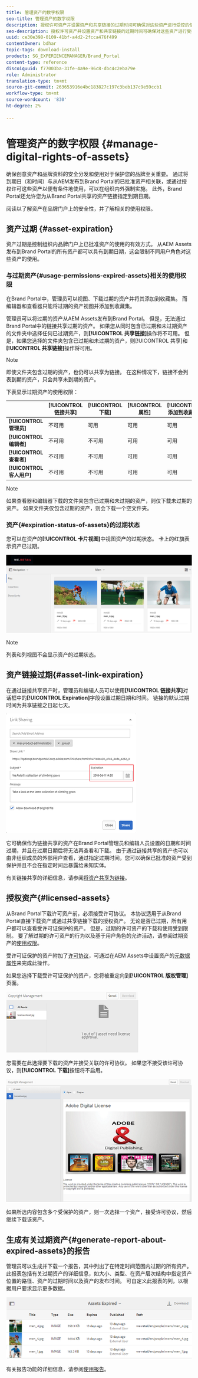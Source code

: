 ```yaml
---
title: 管理资产的数字权限
seo-title: 管理资产的数字权限
description: 授权许可资产并设置资产和共享链接的过期时间可确保对这些资产进行受控的使用并保护它们。
seo-description: 授权许可资产并设置资产和共享链接的过期时间可确保对这些资产进行受控的使用并保护它们。
uuid: ce30e398-0109-41bf-a4d2-2fcca476f499
contentOwner: bdhar
topic-tags: download-install
products: SG_EXPERIENCEMANAGER/Brand_Portal
content-type: reference
discoiquuid: f77003ba-31fe-4a9e-96c8-dbc4c2eba79e
role: Administrator
translation-type: tm+mt
source-git-commit: 263653916e4bc183827c197c3beb137c9e59ccb1
workflow-type: tm+mt
source-wordcount: '830'
ht-degree: 2%

---
```



# 管理资产的数字权限 {#manage-digital-rights-of-assets}

确保创意资产和品牌资料的安全分发和使用对于保护您的品牌至关重要。 通过将到期日（和时间）与从AEM发布到Brand Portal的已批准资产相关联，或通过授权许可这些资产以便有条件地使用，可以在组织内外强制实施。 此外，Brand Portal还允许您为从Brand Portal共享的资产链接指定到期日期。

阅读以了解资产在品牌门户上的安全性，并了解相关的使用权限。

## 资产过期 {#asset-expiration}

资产过期是控制组织内品牌门户上已批准资产的使用的有效方式。 从AEM Assets发布到Brand Portal的所有资产都可以具有到期日期，这会限制不同用户角色对这些资产的使用。

### 与过期资产{#usage-permissions-expired-assets}相关的使用权限

在Brand Portal中，管理员可以视图、下载过期的资产并将其添加到收藏集。 而编辑器和查看器只能将过期的资产视图并添加到收藏集。

管理员可以将过期的资产从AEM Assets发布到Brand Portal。 但是，无法通过Brand Portal中的链接共享过期的资产。 如果您从同时包含已过期和未过期资产的文件夹中选择任何已过期资产，则&#x200B;**[!UICONTROL 共享链接]**&#x200B;操作将不可用。 但是，如果您选择的文件夹包含已过期和未过期的资产，则[!UICONTROL 共享]和&#x200B;**[!UICONTROL 共享链接]**&#x200B;操作将可用。

>[!NOTE]
>
>即使文件夹包含过期的资产，也仍可以共享为链接。 在这种情况下，链接不会列表到期的资产，只会共享未到期的资产。

下表显示过期资产的使用权限：

|  | **[!UICONTROL 链接共享]** | **[!UICONTROL 下载]** | **[!UICONTROL 属性]** | **[!UICONTROL 添加到收藏集]** | **[!UICONTROL 删除]** |
|---|---|---|---|---|---|
| **[!UICONTROL 管理员]** | 不可用 | 可用 | 可用 | 可用 | 可用 |
| **[!UICONTROL 编辑者]** | 不可用 | 不可用 | 可用 | 可用 | 不可用 |
| **[!UICONTROL 查看者]** | 不可用 | 不可用 | 可用 | 可用 | 不可用 |
| **[!UICONTROL 客人用户]** | 不可用 | 不可用 | 可用 | 可用 | 不可用 |

>[!NOTE]
>
>如果查看器和编辑器下载的文件夹包含已过期和未过期的资产，则仅下载未过期的资产。 如果文件夹仅包含过期的资产，则会下载一个空文件夹。

### 资产{#expiration-status-of-assets}的过期状态

您可以在资产的&#x200B;**[!UICONTROL 卡片视图]**&#x200B;中视图资产的过期状态。 卡上的红旗表示资产已过期。

![](assets/expired_assets_cardview.png)

>[!NOTE]
>
>列表和列视图不会显示资产的过期状态。

## 资产链接过期{#asset-link-expiration}

在通过链接共享资产时，管理员和编辑人员可以使用&#x200B;**[!UICONTROL 链接共享]**&#x200B;对话框中的&#x200B;**[!UICONTROL Expiration]**&#x200B;字段设置过期日期和时间。 链接的默认过期时间为共享链接之日起七天。

![](assets/asset-link-sharing.png)

它可确保作为链接共享的资产在Brand Portal管理员和编辑人员设置的日期和时间过期，并且在过期日期后将无法再查看和下载。 由于通过链接共享的资产也可以由非组织成员的外部用户查看，通过指定过期时间，您可以确保已批准的资产受到保护并且不会在指定时间后暴露给未知实体。

有关链接共享的详细信息，请参阅[将资产共享为链接](../using/brand-portal-link-share.md)。

## 授权资产{#licensed-assets}

从Brand Portal下载许可资产前，必须接受许可协议。 本协议适用于从Brand Portal直接下载资产或通过共享链接下载的授权资产。 无论是否已过期，所有用户都可以查看受许可证保护的资产。 但是，过期的许可资产的下载和使用受到限制。 要了解过期的许可资产的行为以及基于用户角色的允许活动，请参阅过期资产的[使用权限](../using/manage-digital-rights-of-assets.md#usage-permissions-expired-assets)。

受许可证保护的资产附加了[许可协议](https://helpx.adobe.com/experience-manager/6-5/assets/using/drm.html#DigitalRightsManagementinAssets)，可通过在AEM Assets中设置资产的[元数据属性](https://helpx.adobe.com/experience-manager/6-5/assets/using/drm.html#DigitalRightsManagementinAssets)来完成此操作。

如果您选择下载受许可证保护的资产，您将被重定向到&#x200B;**[!UICONTROL 版权管理]**&#x200B;页面。

![](assets/asset-copyright-mgmt.png)

您需要在此选择要下载的资产并接受关联的许可协议。 如果您不接受该许可协议，则&#x200B;**[!UICONTROL 下载]**&#x200B;按钮将不启用。

![](assets/licensed-asset-download-2.png)

如果所选内容包含多个受保护的资产，则一次选择一个资产，接受许可协议，然后继续下载该资产。

## 生成有关过期资产{#generate-report-about-expired-assets}的报告

管理员可以生成并下载一个报告，其中列出了在特定时间范围内过期的所有资产。 此报表包括有关过期资产的详细信息，如大小、类型、在资产层次结构中指定资产位置的路径、资产的过期时间以及资产的发布时间。 可自定义此报表的列，以根据用户要求显示更多数据。

![](assets/assets-expired.png)

有关报告功能的详细信息，请参阅[使用报告](../using/brand-portal-reports.md#work-with-reports)。
